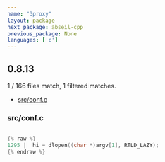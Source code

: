 ```yaml
---
name: "3proxy"
layout: package
next_package: abseil-cpp
previous_package: None
languages: ['c']
---
```

## 0.8.13
1 / 166 files match, 1 filtered matches.

 - [src/conf.c](#srcconfc)

### src/conf.c

```c

{% raw %}
1295 | 	hi = dlopen((char *)argv[1], RTLD_LAZY);
{% endraw %}

```